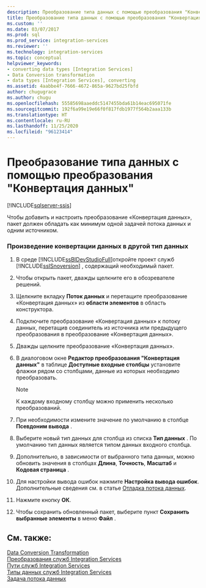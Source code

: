 ```yaml
---
description: Преобразование типа данных с помощью преобразования "Конвертация данных"
title: Преобразование типа данных с помощью преобразования "Конвертация данных" | Документация Майкрософт
ms.custom: ''
ms.date: 03/07/2017
ms.prod: sql
ms.prod_service: integration-services
ms.reviewer: ''
ms.technology: integration-services
ms.topic: conceptual
helpviewer_keywords:
- converting data types [Integration Services]
- Data Conversion transformation
- data types [Integration Services], converting
ms.assetid: 4aabbe4f-7666-4672-865a-9627bd25fbfd
author: chugugrace
ms.author: chugu
ms.openlocfilehash: 55585698aaeddc5147455bda61b14eac695071fe
ms.sourcegitcommit: 192f6a99e19e66f0f817fdb1977f564b2aaa133b
ms.translationtype: HT
ms.contentlocale: ru-RU
ms.lasthandoff: 11/25/2020
ms.locfileid: "96123414"
---
```

# <a name="convert-data-type-with-data-conversion-transformation"></a>Преобразование типа данных с помощью преобразования "Конвертация данных"

[!INCLUDE[sqlserver-ssis](../../../includes/applies-to-version/sqlserver-ssis.md)]


  Чтобы добавить и настроить преобразование «Конвертация данных», пакет должен обладать как минимум одной задачей потока данных и одним источником.  
  
### <a name="to-convert-data-to-a-different-data-type"></a>Произведение конвертации данных в другой тип данных  
  
1.  В среде [!INCLUDE[ssBIDevStudioFull](../../../includes/ssbidevstudiofull-md.md)]откройте проект служб [!INCLUDE[ssISnoversion](../../../includes/ssisnoversion-md.md)] , содержащий необходимый пакет.  
  
2.  Чтобы открыть пакет, дважды щелкните его в обозревателе решений.  
  
3.  Щелкните вкладку **Поток данных** и перетащите преобразование «Конвертация данных» из **области элементов** в область конструктора.  
  
4.  Подключите преобразование «Конвертация данных» к потоку данных, перетащив соединитель из источника или предыдущего преобразования в преобразование «Конвертация данных».  
  
5.  Дважды щелкните преобразование «Конвертация данных».  
  
6.  В диалоговом окне **Редактор преобразования "Конвертация данных"** в таблице **Доступные входные столбцы** установите флажки рядом со столбцами, данные из которых необходимо преобразовать.  
  
    > [!NOTE]  
    >  К каждому входному столбцу можно применить несколько преобразований.  
  
7.  При необходимости измените значение по умолчанию в столбце **Псевдоним вывода** .  
  
8.  Выберите новый тип данных для столбца из списка **Тип данных** . По умолчанию тип данных является типом данных входного столбца.  
  
9. Дополнительно, в зависимости от выбранного типа данных, можно обновить значения в столбцах **Длина**, **Точность**, **Масштаб** и **Кодовая страница** .  
  
10. Для настройки вывода ошибок нажмите **Настройка вывода ошибок**. Дополнительные сведения см. в статье [Отладка потока данных](../../../integration-services/troubleshooting/debugging-data-flow.md).  
  
11. Нажмите кнопку **ОК**.  
  
12. Чтобы сохранить обновленный пакет, выберите пункт **Сохранить выбранные элементы** в меню **Файл** .  
  
## <a name="see-also"></a>См. также:  
 [Data Conversion Transformation](../../../integration-services/data-flow/transformations/data-conversion-transformation.md)   
 [Преобразования служб Integration Services](../../../integration-services/data-flow/transformations/integration-services-transformations.md)   
 [Пути служб Integration Services](../../../integration-services/data-flow/integration-services-paths.md)   
 [Типы данных служб Integration Services](../../../integration-services/data-flow/integration-services-data-types.md)   
 [Задача потока данных](../../../integration-services/control-flow/data-flow-task.md)  
  
  
